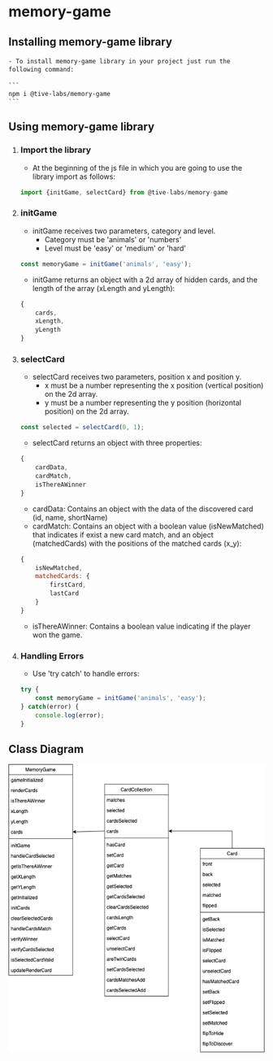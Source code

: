 # memory-game

## Installing memory-game library

    - To install memory-game library in your project just run the following command:

    ```
    npm i @tive-labs/memory-game
    ```

## Using memory-game library

1. ### Import the library

    - At the beginning of the js file in which you are going to use the library import as follows:

    ```js
    import {initGame, selectCard} from @tive-labs/memory-game
    ```

2. ### initGame

    - initGame receives two parameters, category and level.
        - Category must be 'animals' or 'numbers'
        - Level must be 'easy' or 'medium' or 'hard'

    ```js
    const memoryGame = initGame('animals', 'easy');
    ```

    - initGame returns an object with a 2d array of hidden cards, and the length of the array (xLength and yLength):

    ```js
    {
        cards,
        xLength,
        yLength
    }
    ```

3. ### selectCard

    - selectCard receives two parameters, position x and position y.
        - x must be a number representing the x position (vertical position) on the 2d array.
        - y must be a number representing the y position (horizontal position) on the 2d array.

    ```js
    const selected = selectCard(0, 1);
    ```

    - selectCard returns an object with three properties:

    ```js
    {
        cardData,
        cardMatch,
        isThereAWinner
    }
    ```

    - cardData: Contains an object with the data of the discovered card (id, name, shortName)
    - cardMatch: Contains an object with a boolean value (isNewMatched) that indicates if exist a new card match, and an object (matchedCards) with the positions of the matched cards (x_y):
    
    ```js
    {
        isNewMatched,
        matchedCards: {
            firstCard,
            lastCard
        }
    }
    ```

    - isThereAWinner: Contains a boolean value indicating if the player won the game. 

4. ### Handling Errors

    - Use 'try catch' to handle errors:

    ```js
    try {
        const memoryGame = initGame('animals', 'easy');
    } catch(error) {
        console.log(error);
    }
    ```

## Class Diagram

![classes](./img/classDiagram.png)
